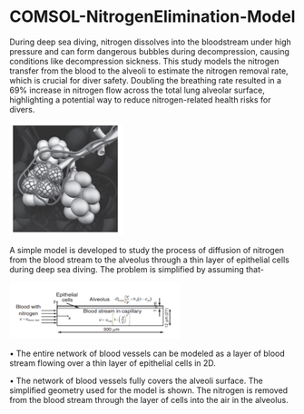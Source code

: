 # COMSOL-NitrogenElimination-Model

During deep sea diving, nitrogen dissolves into the bloodstream under high pressure and can form dangerous bubbles during decompression, causing conditions like decompression sickness. This study models the nitrogen transfer from the blood to the alveoli to estimate the nitrogen removal rate, which is crucial for diver safety. Doubling the breathing rate resulted in a 69% increase in nitrogen flow across the total lung alveolar surface, highlighting a potential way to reduce nitrogen-related health risks for divers.

<img src="Images\Nitrogen_diffusion.png" alt="Image" width="200" height="200"/>

A simple model is developed to study the process of diffusion of nitrogen from the blood stream to the alveolus through a thin layer of epithelial cells during deep sea diving. The problem is simplified by assuming that-

<img src="Images\Modeling.png" alt="Image" width="300" height="100"/>

• The entire network of blood vessels can be modeled as a layer of blood stream flowing over a thin layer of epithelial cells in 2D. 

• The network of blood vessels fully covers the alveoli surface. The simplified geometry used for the model is shown. The nitrogen is removed from the blood stream through the 
layer of cells into the air in the alveolus.


